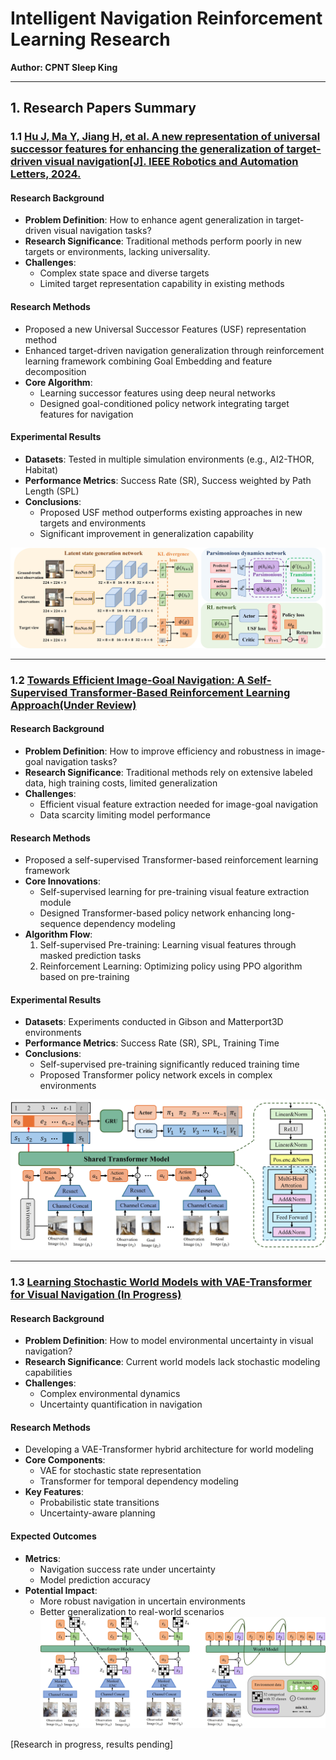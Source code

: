 # Intelligent Navigation Reinforcement Learning Research  
**Author: CPNT Sleep King**  

---  

## 1. Research Papers Summary  

### 1.1 [Hu J, Ma Y, Jiang H, et al. A new representation of universal successor features for enhancing the generalization of target-driven visual navigation[J]. IEEE Robotics and Automation Letters, 2024.](#)  

#### Research Background  
- **Problem Definition**: How to enhance agent generalization in target-driven visual navigation tasks?  
- **Research Significance**: Traditional methods perform poorly in new targets or environments, lacking universality.  
- **Challenges**:  
  - Complex state space and diverse targets  
  - Limited target representation capability in existing methods  

#### Research Methods  
- Proposed a new Universal Successor Features (USF) representation method  
- Enhanced target-driven navigation generalization through reinforcement learning framework combining Goal Embedding and feature decomposition  
- **Core Algorithm**:  
  - Learning successor features using deep neural networks  
  - Designed goal-conditioned policy network integrating target features for navigation  

#### Experimental Results  
- **Datasets**: Tested in multiple simulation environments (e.g., AI2-THOR, Habitat)  
- **Performance Metrics**: Success Rate (SR), Success weighted by Path Length (SPL)  
- **Conclusions**:  
  - Proposed USF method outperforms existing approaches in new targets and environments  
  - Significant improvement in generalization capability  

![Example Image](Train/figs/SF.jpg)  

---  

### 1.2 [Towards Efficient Image-Goal Navigation: A Self-Supervised Transformer-Based Reinforcement Learning Approach(Under Review)](#)  

#### Research Background  
- **Problem Definition**: How to improve efficiency and robustness in image-goal navigation tasks?  
- **Research Significance**: Traditional methods rely on extensive labeled data, high training costs, limited generalization  
- **Challenges**:  
  - Efficient visual feature extraction needed for image-goal navigation  
  - Data scarcity limiting model performance  

#### Research Methods  
- Proposed a self-supervised Transformer-based reinforcement learning framework  
- **Core Innovations**:  
  - Self-supervised learning for pre-training visual feature extraction module  
  - Designed Transformer-based policy network enhancing long-sequence dependency modeling  
- **Algorithm Flow**:  
  1. Self-supervised Pre-training: Learning visual features through masked prediction tasks  
  2. Reinforcement Learning: Optimizing policy using PPO algorithm based on pre-training  

#### Experimental Results  
- **Datasets**: Experiments conducted in Gibson and Matterport3D environments  
- **Performance Metrics**: Success Rate (SR), SPL, Training Time  
- **Conclusions**:  
  - Self-supervised pre-training significantly reduced training time  
  - Proposed Transformer policy network excels in complex environments  

![Example Image](Train/figs/Masked.jpg)  

---  

### 1.3 [Learning Stochastic World Models with VAE-Transformer for Visual Navigation (In Progress)](#)  

#### Research Background  
- **Problem Definition**: How to model environmental uncertainty in visual navigation?  
- **Research Significance**: Current world models lack stochastic modeling capabilities  
- **Challenges**:  
  - Complex environmental dynamics  
  - Uncertainty quantification in navigation  

#### Research Methods  
- Developing a VAE-Transformer hybrid architecture for world modeling  
- **Core Components**:  
  - VAE for stochastic state representation  
  - Transformer for temporal dependency modeling  
- **Key Features**:  
  - Probabilistic state transitions  
  - Uncertainty-aware planning  

#### Expected Outcomes  
- **Metrics**:  
  - Navigation success rate under uncertainty  
  - Model prediction accuracy  
- **Potential Impact**:  
  - More robust navigation in uncertain environments  
  - Better generalization to real-world scenarios
![Example Image](Train/figs/Network.jpg)  

[Research in progress, results pending]
